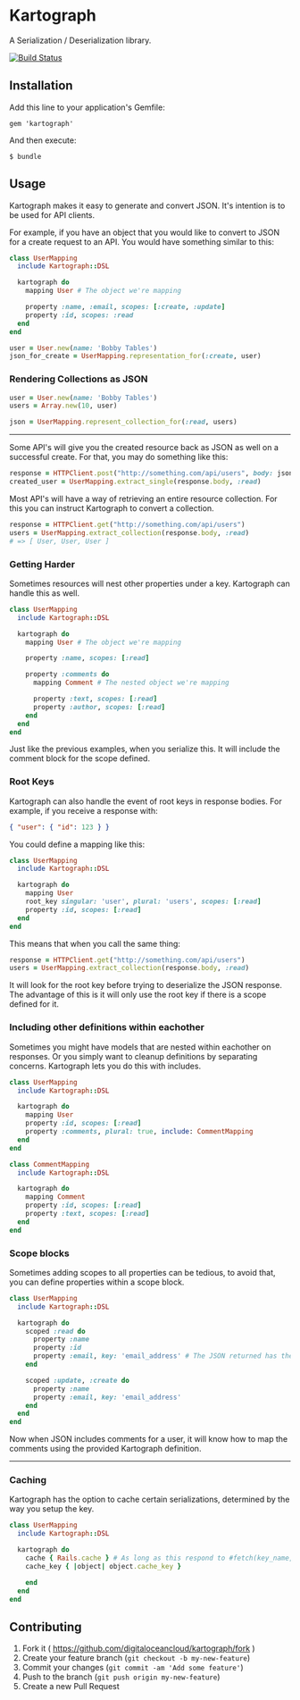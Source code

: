 # Kartograph

A Serialization / Deserialization library.

[![Build Status](https://travis-ci.org/digitalocean/kartograph.svg?branch=master)](https://travis-ci.org/digitalocean/kartograph)

## Installation

Add this line to your application's Gemfile:

    gem 'kartograph'

And then execute:

    $ bundle

## Usage

Kartograph makes it easy to generate and convert JSON. It's intention is to be used for API clients.

For example, if you have an object that you would like to convert to JSON for a create request to an API. You would have something similar to this:

```ruby
class UserMapping
  include Kartograph::DSL

  kartograph do
    mapping User # The object we're mapping

    property :name, :email, scopes: [:create, :update]
    property :id, scopes: :read
  end
end

user = User.new(name: 'Bobby Tables')
json_for_create = UserMapping.representation_for(:create, user)
```

### Rendering Collections as JSON

```ruby
user = User.new(name: 'Bobby Tables')
users = Array.new(10, user)

json = UserMapping.represent_collection_for(:read, users)
```

---

Some API's will give you the created resource back as JSON as well on a successful create. For that, you may do something like this:

```ruby
response = HTTPClient.post("http://something.com/api/users", body: json_for_create)
created_user = UserMapping.extract_single(response.body, :read)
```

Most API's will have a way of retrieving an entire resource collection. For this you can instruct Kartograph to convert a collection.

```ruby
response = HTTPClient.get("http://something.com/api/users")
users = UserMapping.extract_collection(response.body, :read)
# => [ User, User, User ]
```

### Getting Harder

Sometimes resources will nest other properties under a key. Kartograph can handle this as well.

```ruby
class UserMapping
  include Kartograph::DSL

  kartograph do
    mapping User # The object we're mapping

    property :name, scopes: [:read]

    property :comments do
      mapping Comment # The nested object we're mapping

      property :text, scopes: [:read]
      property :author, scopes: [:read]
    end
  end
end
```

Just like the previous examples, when you serialize this. It will include the comment block for the scope defined.

### Root Keys

Kartograph can also handle the event of root keys in response bodies. For example, if you receive a response with:

```json
{ "user": { "id": 123 } }
```

You could define a mapping like this:


```ruby
class UserMapping
  include Kartograph::DSL

  kartograph do
    mapping User
    root_key singular: 'user', plural: 'users', scopes: [:read]
    property :id, scopes: [:read]
  end
end
```

This means that when you call the same thing:

```ruby
response = HTTPClient.get("http://something.com/api/users")
users = UserMapping.extract_collection(response.body, :read)
```

It will look for the root key before trying to deserialize the JSON response.
The advantage of this is it will only use the root key if there is a scope defined for it.


### Including other definitions within eachother

Sometimes you might have models that are nested within eachother on responses. Or you simply want to cleanup definitions by separating concerns. Kartograph lets you do this with includes.

```ruby
class UserMapping
  include Kartograph::DSL

  kartograph do
    mapping User
    property :id, scopes: [:read]
    property :comments, plural: true, include: CommentMapping
  end
end

class CommentMapping
  include Kartograph::DSL

  kartograph do
    mapping Comment
    property :id, scopes: [:read]
    property :text, scopes: [:read]
  end
end
```


### Scope blocks

Sometimes adding scopes to all properties can be tedious, to avoid that, you can define properties within a scope block.

```ruby
class UserMapping
  include Kartograph::DSL

  kartograph do
    scoped :read do
      property :name
      property :id
      property :email, key: 'email_address' # The JSON returned has the key of email_address, our property is called email however.
    end

    scoped :update, :create do
      property :name
      property :email, key: 'email_address'
    end
  end
end
```

Now when JSON includes comments for a user, it will know how to map the comments using the provided Kartograph definition.

---

### Caching

Kartograph has the option to cache certain serializations, determined by the way you setup the key.

```ruby
class UserMapping
  include Kartograph::DSL

  kartograph do
    cache { Rails.cache } # As long as this respond to #fetch(key_name, options = {}, &block) it will work
    cache_key { |object| object.cache_key }

    end
  end
end
```

## Contributing

1. Fork it ( https://github.com/digitaloceancloud/kartograph/fork )
2. Create your feature branch (`git checkout -b my-new-feature`)
3. Commit your changes (`git commit -am 'Add some feature'`)
4. Push to the branch (`git push origin my-new-feature`)
5. Create a new Pull Request
